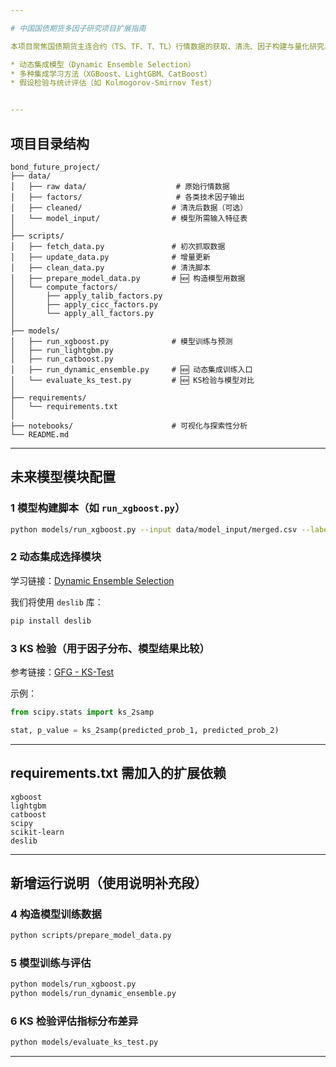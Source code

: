 ```yaml
---

# 中国国债期货多因子研究项目扩展指南

本项目聚焦国债期货主连合约（TS、TF、T、TL）行情数据的获取、清洗、因子构建与量化研究。未来将进一步扩展模型建模与因子评估，涵盖：

* 动态集成模型（Dynamic Ensemble Selection）
* 多种集成学习方法（XGBoost、LightGBM、CatBoost）
* 假设检验与统计评估（如 Kolmogorov-Smirnov Test）


---
```


## 项目目录结构

```
bond_future_project/
├── data/
│   ├── raw data/                    # 原始行情数据
│   ├── factors/                     # 各类技术因子输出
│   ├── cleaned/                    # 清洗后数据（可选）
│   └── model_input/                # 模型所需输入特征表
│
├── scripts/
│   ├── fetch_data.py               # 初次抓取数据
│   ├── update_data.py              # 增量更新
│   ├── clean_data.py               # 清洗脚本
│   ├── prepare_model_data.py       # 🆕 构造模型用数据
│   └── compute_factors/
│       ├── apply_talib_factors.py
│       ├── apply_cicc_factors.py
│       └── apply_all_factors.py
│
├── models/
│   ├── run_xgboost.py              # 模型训练与预测
│   ├── run_lightgbm.py
│   ├── run_catboost.py
│   ├── run_dynamic_ensemble.py     # 🆕 动态集成训练入口
│   └── evaluate_ks_test.py         # 🆕 KS检验与模型对比
│
├── requirements/
│   └── requirements.txt
│
├── notebooks/                      # 可视化与探索性分析
└── README.md
```

---

## 未来模型模块配置

### 1️ 模型构建脚本（如 `run_xgboost.py`）

```bash
python models/run_xgboost.py --input data/model_input/merged.csv --label direction --test-size 0.2
```

### 2️ 动态集成选择模块

学习链接：[Dynamic Ensemble Selection](https://machinelearningmastery.com/dynamic-ensemble-selection-in-python/)

我们将使用 `deslib` 库：

```bash
pip install deslib
```

### 3️ KS 检验（用于因子分布、模型结果比较）

参考链接：[GFG - KS-Test](https://www.geeksforgeeks.org/kolmogorov-smirnov-test-ks-test/)

示例：

```python
from scipy.stats import ks_2samp

stat, p_value = ks_2samp(predicted_prob_1, predicted_prob_2)
```

---

##  requirements.txt 需加入的扩展依赖

```
xgboost
lightgbm
catboost
scipy
scikit-learn
deslib
```

---

## 新增运行说明（使用说明补充段）

### 4️ 构造模型训练数据

```bash
python scripts/prepare_model_data.py
```

### 5️ 模型训练与评估

```bash
python models/run_xgboost.py
python models/run_dynamic_ensemble.py
```

### 6️ KS 检验评估指标分布差异

```bash
python models/evaluate_ks_test.py
```

---


